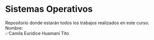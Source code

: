 # Sistemas Operativos
Repositorio donde estarán todos los trabajos realizados en este curso.\
Nombre:\
:white_check_mark:Camila Euridice Huamaní Tito
